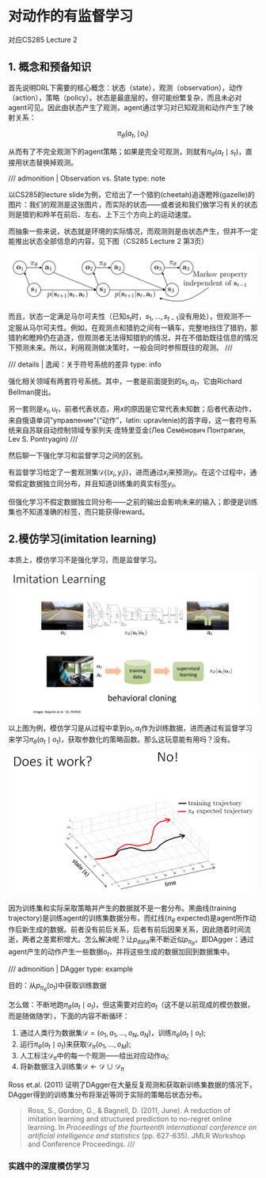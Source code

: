 # 对动作的有监督学习

对应CS285 Lecture 2

## 1. 概念和预备知识

首先说明DRL下需要的核心概念：状态（state），观测（observation），动作（action），策略（policy）。状态是最底层的，但可能纷繁复杂，而且未必对agent可见。因此由状态产生了观测，agent通过学习对已知观测和动作产生了映射关系：

$$
\pi_\theta (a_t, \mid o_t)
$$

从而有了不完全观测下的agent策略；如果是完全可观测，则就有$\pi_{\theta}(a_t\mid s_t)$，直接用状态替换掉观测。

/// admonition | Observation vs. State
    type: note

以CS285的lecture slide为例，它给出了一个猎豹(cheetah)追逐瞪羚(gazelle)的图片：我们的观测是这张图片，而实际的状态——或者说和我们做学习有关的状态则是猎豹和羚羊在前后、左右、上下三个方向上的运动速度。

而抽象一些来说，状态就是环境的实际情况，而观测则是由状态产生，但并不一定能推出状态全部信息的内容，见下图（CS285 Lecture 2 第3页）

![1681371069937](image/2_ImitationLearning/1681371069937.png)

而且，状态一定满足马尔可夫性（已知$s_t$时，$s_1,...,s_{t-1}$没有用处），但观测不一定服从马尔可夫性。例如，在观测点和猎豹之间有一辆车，完整地挡住了猎豹，那猎豹和瞪羚仍在追逐，但观测者无法得知猎豹的情况，并在不借助既往信息的情况下预测未来。所以，利用观测做决策时，一般会同时参照既往的观测。
///

/// details | 逸闻：关于符号系统的差异
    type: info

强化相关领域有两套符号系统。其中，一套是前面提到的$s_t, a_t$，它由Richard Bellman提出。

另一套则是$x_t, u_t$，前者代表状态，用$x$的原因是它常代表未知数；后者代表动作，来自俄语单词"управление"(“动作”，latin: upravlenie)的首字母，这一套符号系统来自苏联自动控制领域专家列夫·庞特里亚金(Лев Семёнович Понтрягин, Lev S. Pontryagin)
///

然后聊一下强化学习和监督学习之间的区别。

有监督学习给定了一套观测集$\mathcal{D}\{(x_i,y_i)\}$，进而通过$x_i$来预测$y_i$。在这个过程中，通常假定数据独立同分布，并且知道训练集的真实标签$y_i$。

但强化学习不假定数据独立同分布——之前的输出会影响未来的输入；即便是训练集也不知道准确的标签，而只能获得reward。

## 2.模仿学习(imitation learning)

本质上，模仿学习不是强化学习，而是监督学习。

![1681372171022](image/2_ImitationLearning/1681372171022.png)

以上图为例，模仿学习是从过程中拿到$o_t, a_t$作为训练数据，进而通过有监督学习来学习$\pi_\theta(a_t \mid o_t)$，获取参数化的策略函数。那么这玩意能有用吗？没有。

![1681372369828](image/2_ImitationLearning/1681372369828.png)

因为训练集和实际采取策略并产生的数据就不是一套分布。黑曲线(training trajectory)是训练agent的训练集数据分布，而红线($\pi_\theta$ expected)是agent所作动作后新生成的数据。前者没有前后关系，后者有前后因果关系，因此随着时间流逝，两者之差累积增大。怎么解决呢？让$p_{\text{data}}$来不断近似$p_{\pi_\theta}$，即DAgger：通过agent产生的动作产生一些数据$o_t$，并将这些生成的数据加回到数据集中。

/// admonition | DAgger
    type: example

目的：从$p_{\pi_\theta}(o_t)$中获取训练数据

怎么做：不断地跑$\pi_\theta (a_t \mid o_t)$，但这需要对应的$a_t$（这不是以前现成的模仿数据，而是随做随学），下面的内容不断循环：

1. 通过人类行为数据集$\mathcal{D}=(o_1,a_1,...,o_N,a_N)$，训练$\pi_\theta (a_t \mid o_t)$;
2. 运行$\pi_\theta (a_t \mid o_t)$来获取$\mathcal{D}_{\pi} (o_1,...,o_M)$;
3. 人工标注$\mathcal{D}_\pi$中的每一个观测——给出对应动作$a_t$;
4. 将新数据注入训练集$\mathcal{D} \leftarrow \mathcal{D} \cup \mathcal{D}_\pi$

Ross et.al. (2011) 证明了DAgger在大量反复观测和获取新训练集数据的情况下，DAgger得到的训练集分布将渐近等同于实际的策略后状态分布。
> Ross, S., Gordon, G., & Bagnell, D. (2011, June). A reduction of imitation learning and structured prediction to no-regret online learning. In *Proceedings of the fourteenth international conference on artificial intelligence and statistics* (pp. 627-635). JMLR Workshop and Conference Proceedings.
///


### 实践中的深度模仿学习